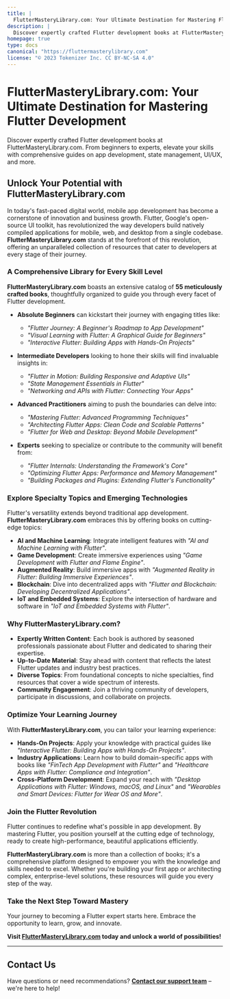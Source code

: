 ```yaml
---
title: |
  FlutterMasteryLibrary.com: Your Ultimate Destination for Mastering Flutter Development
description: |
  Discover expertly crafted Flutter development books at FlutterMasteryLibrary.com. From beginners to experts, elevate your skills with comprehensive guides on app development, state management, UI/UX, and more.
homepage: true
type: docs
canonical: "https://fluttermasterylibrary.com"
license: "© 2023 Tokenizer Inc. CC BY-NC-SA 4.0"
---
```


# FlutterMasteryLibrary.com: Your Ultimate Destination for Mastering Flutter Development

Discover expertly crafted Flutter development books at FlutterMasteryLibrary.com. From beginners to experts, elevate your skills with comprehensive guides on app development, state management, UI/UX, and more.


## Unlock Your Potential with FlutterMasteryLibrary.com

In today's fast-paced digital world, mobile app development has become a cornerstone of innovation and business growth. Flutter, Google's open-source UI toolkit, has revolutionized the way developers build natively compiled applications for mobile, web, and desktop from a single codebase. **FlutterMasteryLibrary.com** stands at the forefront of this revolution, offering an unparalleled collection of resources that cater to developers at every stage of their journey.

### A Comprehensive Library for Every Skill Level

**FlutterMasteryLibrary.com** boasts an extensive catalog of **55 meticulously crafted books**, thoughtfully organized to guide you through every facet of Flutter development.

- **Absolute Beginners** can kickstart their journey with engaging titles like:
    - *"Flutter Journey: A Beginner's Roadmap to App Development"*
    - *"Visual Learning with Flutter: A Graphical Guide for Beginners"*
    - *"Interactive Flutter: Building Apps with Hands-On Projects"*

- **Intermediate Developers** looking to hone their skills will find invaluable insights in:
    - *"Flutter in Motion: Building Responsive and Adaptive UIs"*
    - *"State Management Essentials in Flutter"*
    - *"Networking and APIs with Flutter: Connecting Your Apps"*

- **Advanced Practitioners** aiming to push the boundaries can delve into:
    - *"Mastering Flutter: Advanced Programming Techniques"*
    - *"Architecting Flutter Apps: Clean Code and Scalable Patterns"*
    - *"Flutter for Web and Desktop: Beyond Mobile Development"*

- **Experts** seeking to specialize or contribute to the community will benefit from:
    - *"Flutter Internals: Understanding the Framework's Core"*
    - *"Optimizing Flutter Apps: Performance and Memory Management"*
    - *"Building Packages and Plugins: Extending Flutter's Functionality"*

### Explore Specialty Topics and Emerging Technologies

Flutter's versatility extends beyond traditional app development. **FlutterMasteryLibrary.com** embraces this by offering books on cutting-edge topics:

- **AI and Machine Learning**: Integrate intelligent features with *"AI and Machine Learning with Flutter"*.
- **Game Development**: Create immersive experiences using *"Game Development with Flutter and Flame Engine"*.
- **Augmented Reality**: Build immersive apps with *"Augmented Reality in Flutter: Building Immersive Experiences"*.
- **Blockchain**: Dive into decentralized apps with *"Flutter and Blockchain: Developing Decentralized Applications"*.
- **IoT and Embedded Systems**: Explore the intersection of hardware and software in *"IoT and Embedded Systems with Flutter"*.

### Why FlutterMasteryLibrary.com?

- **Expertly Written Content**: Each book is authored by seasoned professionals passionate about Flutter and dedicated to sharing their expertise.
- **Up-to-Date Material**: Stay ahead with content that reflects the latest Flutter updates and industry best practices.
- **Diverse Topics**: From foundational concepts to niche specialties, find resources that cover a wide spectrum of interests.
- **Community Engagement**: Join a thriving community of developers, participate in discussions, and collaborate on projects.

### Optimize Your Learning Journey

With **FlutterMasteryLibrary.com**, you can tailor your learning experience:

- **Hands-On Projects**: Apply your knowledge with practical guides like *"Interactive Flutter: Building Apps with Hands-On Projects"*.
- **Industry Applications**: Learn how to build domain-specific apps with books like *"FinTech App Development with Flutter"* and *"Healthcare Apps with Flutter: Compliance and Integration"*.
- **Cross-Platform Development**: Expand your reach with *"Desktop Applications with Flutter: Windows, macOS, and Linux"* and *"Wearables and Smart Devices: Flutter for Wear OS and More"*.

### Join the Flutter Revolution

Flutter continues to redefine what's possible in app development. By mastering Flutter, you position yourself at the cutting edge of technology, ready to create high-performance, beautiful applications efficiently.

**FlutterMasteryLibrary.com** is more than a collection of books; it's a comprehensive platform designed to empower you with the knowledge and skills needed to excel. Whether you're building your first app or architecting complex, enterprise-level solutions, these resources will guide you every step of the way.

### Take the Next Step Toward Mastery

Your journey to becoming a Flutter expert starts here. Embrace the opportunity to learn, grow, and innovate.

**Visit [FlutterMasteryLibrary.com](https://FlutterMasteryLibrary.com) today and unlock a world of possibilities!**

---

## Contact Us

Have questions or need recommendations? **[Contact our support team](mailto:info@tokenizer.ca?subject=FlutterMasteryLibrary.com)** – we're here to help!

